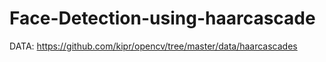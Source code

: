 # Face-Detection-using-haarcascade
DATA: https://github.com/kipr/opencv/tree/master/data/haarcascades
